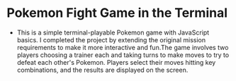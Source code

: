 # Pokemon Fight Game in the Terminal

- This is a simple terminal-playable Pokemon game with JavaScript basics. 
I completed the project by extending the original mission requirements to make it more interactive and fun.The game involves two players choosing a trainer each and taking turns to make moves to try to defeat each other's Pokemon. Players select their moves hitting key combinations, and the results are displayed on the screen.
